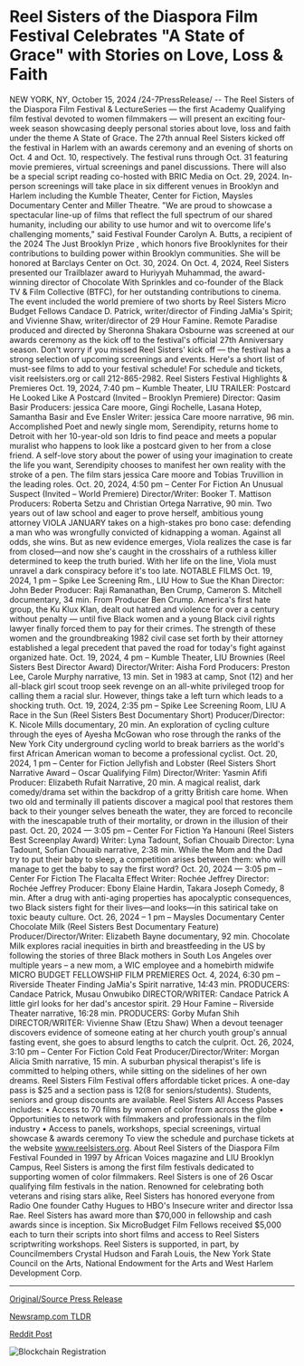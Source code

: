 # Reel Sisters of the Diaspora Film Festival Celebrates "A State of Grace" with Stories on Love, Loss & Faith

NEW YORK, NY, October 15, 2024 /24-7PressRelease/ -- The Reel Sisters of the Diaspora Film Festival & LectureSeries — the first Academy Qualifying film festival devoted to women filmmakers — will present an exciting four-week season showcasing deeply personal stories about love, loss and faith under the theme A State of Grace.   The 27th annual Reel Sisters kicked off the festival in Harlem with an awards ceremony and an evening of shorts on Oct. 4 and Oct. 10, respectively. The festival runs through Oct. 31 featuring movie premieres, virtual screenings and panel discussions. There will also be a special script reading co-hosted with BRIC Media on Oct. 29, 2024. In-person screenings will take place in six different venues in Brooklyn and Harlem including the Kumble Theater, Center for Fiction, Maysles Documentary Center and Miller Theatre.   "We are proud to showcase a spectacular line-up of films that reflect the full spectrum of our shared humanity, including our ability to use humor and wit to overcome life's challenging moments," said Festival Founder Carolyn A. Butts, a recipient of the 2024 The Just Brooklyn Prize , which honors five Brooklynites for their contributions to building power within Brooklyn communities. She will be honored at Barclays Center on Oct. 30, 2024.  On Oct. 4, 2024, Reel Sisters presented our Trailblazer award to Huriyyah Muhammad, the award-winning director of Chocolate With Sprinkles and co-founder of the Black TV & Film Collective (BTFC), for her outstanding contributions to cinema. The event included the world premiere of two shorts by Reel Sisters Micro Budget Fellows Candace D. Patrick, writer/director of Finding JaMia's Spirit; and Vivienne Shaw, writer/director of 29 Hour Famine. Remote Paradise produced and directed by Sheronna Shakara Osbourne was screened at our awards ceremony as the kick off to the festival's official 27th Anniversary season.  Don't worry if you missed Reel Sisters' kick off — the festival has a strong selection of upcoming screenings and events. Here's a short list of must-see films to add to your festival schedule!  For schedule and tickets, visit reelsisters.org or call 212-865-2982.   Reel Sisters Festival Highlights & Premieres  Oct. 19, 2024, 7:40 pm – Kumble Theater, LIU  TRAILER: Postcard  He Looked Like A Postcard (Invited – Brooklyn Premiere) Director: Qasim Basir Producers: jessica Care moore, Gingi Rochelle, Lasana Hotep, Samantha Basir and Eve Ensler Writer: jessica Care moore narrative, 96 min.  Accomplished Poet and newly single mom, Serendipity, returns home to Detroit with her 10-year-old son Idris to find peace and meets a popular muralist who happens to look like a postcard given to her from a close friend. A self-love story about the power of using your imagination to create the life you want, Serendipity chooses to manifest her own reality with the stroke of a pen. The film stars jessica Care moore and Tobias Truvillion in the leading roles.  Oct. 20, 2024, 4:50 pm – Center For Fiction  An Unusual Suspect (Invited – World Premiere) Director/Writer: Booker T. Mattison Producers: Roberta Setzu and Christian Ortega Narrative, 90 min.  Two years out of law school and eager to prove herself, ambitious young attorney VIOLA JANUARY takes on a high-stakes pro bono case: defending a man who was wrongfully convicted of kidnapping a woman. Against all odds, she wins. But as new evidence emerges, Viola realizes the case is far from closed—and now she's caught in the crosshairs of a ruthless killer determined to keep the truth buried. With her life on the line, Viola must unravel a dark conspiracy before it's too late.  NOTABLE FILMS  Oct. 19, 2024, 1 pm – Spike Lee Screening Rm., LIU  How to Sue the Khan Director: John Beder Producer: Raji Ramanathan, Ben Crump, Cameron S. Mitchell documentary, 34 min. From Producer Ben Crump. America's first hate group, the Ku Klux Klan, dealt out hatred and violence for over a century without penalty — until five Black women and a young Black civil rights lawyer finally forced them to pay for their crimes. The strength of these women and the groundbreaking 1982 civil case set forth by their attorney established a legal precedent that paved the road for today's fight against organized hate.  Oct. 19, 2024, 4 pm – Kumble Theater, LIU  Brownies (Reel Sisters Best Director Award) Director/Writer: Aisha Ford Producers: Preston Lee, Carole Murphy narrative, 13 min.  Set in 1983 at camp, Snot (12) and her all-black girl scout troop seek revenge on an all-white privileged troop for calling them a racial slur. However, things take a left turn which leads to a shocking truth.  Oct. 19, 2024, 2:35 pm – Spike Lee Screening Room, LIU  A Race in the Sun (Reel Sisters Best Documentary Short) Producer/Director: K. Nicole Mills documentary, 20 min.  An exploration of cycling culture through the eyes of Ayesha McGowan who rose through the ranks of the New York City underground cycling world to break barriers as the world's first African American woman to become a professional cyclist.  Oct. 20, 2024, 1 pm – Center for Fiction  Jellyfish and Lobster (Reel Sisters Short Narrative Award – Oscar Qualifying Film) Director/Writer: Yasmin Afifi Producer: Elizabeth Rufait Narrative, 20 min. A magical realist, dark comedy/drama set within the backdrop of a gritty British care home. When two old and terminally ill patients discover a magical pool that restores them back to their younger selves beneath the water, they are forced to reconcile with the inescapable truth of their mortality, or drown in the illusion of their past.  Oct. 20, 2024 — 3:05 pm – Center For Fiction  Ya Hanouni (Reel Sisters Best Screenplay Award) Writer: Lyna Tadount, Sofian Chouaib Director: Lyna Tadount, Sofian Chouaib narrative, 2:38 min. While the Mom and the Dad try to put their baby to sleep, a competition arises between them: who will manage to get the baby to say the first word?  Oct. 20, 2024 — 3:05 pm – Center For Fiction  The Flacalta Effect Writer: Rochée Jeffrey Director: Rochée Jeffrey Producer: Ebony Elaine Hardin, Takara Joseph Comedy, 8 min. After a drug with anti-aging properties has apocalyptic consequences, two Black sisters fight for their lives—and looks—in this satirical take on toxic beauty culture.  Oct. 26, 2024 – 1 pm – Maysles Documentary Center  Chocolate Milk (Reel Sisters Best Documentary Feature) Producer/Director/Writer: Elizabeth Bayne documentary, 92 min. Chocolate Milk explores racial inequities in birth and breastfeeding in the US by following the stories of three Black mothers in South Los Angeles over multiple years – a new mom, a WIC employee and a homebirth midwife  MICRO BUDGET FELLOWSHIP FILM PREMIERES  Oct. 4, 2024, 6:30 pm – Riverside Theater  Finding JaMia's Spirit narrative, 14:43 min. PRODUCERS: Candace Patrick, Musau Onwubiko	 DIRECTOR/WRITER: Candace Patrick A little girl looks for her dad's ancestor spirit.  29 Hour Famine – Riverside Theater narrative, 16:28 min. PRODUCERS: Gorby Mufan Shih	  DIRECTOR/WRITER: Vivienne Shaw (Etzu Shaw) When a devout teenager discovers evidence of someone eating at her church youth group's annual fasting event, she goes to absurd lengths to catch the culprit.  Oct. 26, 2024, 3:10 pm – Center For Fiction  Cold Feat Producer/Director/Writer: Morgan Alicia Smith narrative, 15 min. A suburban physical therapist's life is committed to helping others, while sitting on the sidelines of her own dreams. Reel Sisters Film Festival offers affordable ticket prices. A one-day pass is $25 and a section pass is $12 ($8 for seniors/students). Students, seniors and group discounts are available.   Reel Sisters All Access Passes includes: • Access to 70 films by women of color from across the globe • Opportunities to network with filmmakers and professionals in the film industry • Access to panels, workshops, special screenings, virtual showcase & awards ceremony  To view the schedule and purchase tickets at the website www.reelsisters.org.  About Reel Sisters of the Diaspora Film Festival  Founded in 1997 by African Voices magazine and LIU Brooklyn Campus, Reel Sisters is among the first film festivals dedicated to supporting women of color filmmakers. Reel Sisters is one of 26 Oscar qualifying film festivals in the nation. Renowned for celebrating both veterans and rising stars alike, Reel Sisters has honored everyone from Radio One founder Cathy Hugues to HBO's Insecure writer and director Issa Rae. Reel Sisters has award more than $70,000 in fellowship and cash awards since is inception. Six MicroBudget Film Fellows received $5,000 each to turn their scripts into short films and access to Reel Sisters scriptwriting workshops.  Reel Sisters is supported, in part, by Councilmembers Crystal Hudson and Farah Louis, the New York State Council on the Arts, National Endowment for the Arts and West Harlem Development Corp. 

---

[Original/Source Press Release](https://www.24-7pressrelease.com/press-release/515243/reel-sisters-of-the-diaspora-film-festival-celebrates-a-state-of-grace-with-stories-on-love-loss-faith)
                    

[Newsramp.com TLDR](None) 



[Reddit Post](https://www.reddit.com/r/Lifestyle_Culture/comments/1g4233x/reel_sisters_of_the_diaspora_film_festival/) 



![Blockchain Registration](https://cdn.newsramp.app/24-7PressRelease/qrcode/2410/15/fondUTph.webp)